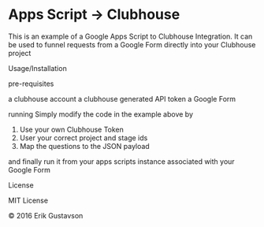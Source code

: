 # Apps Script -> Clubhouse
This is an example of a Google Apps Script to Clubhouse Integration.  It can be used to funnel requests from a Google Form directly into your Clubhouse project


Usage/Installation

pre-requisites

a clubhouse account
a clubhouse generated API token
a Google Form

running
Simply modify the code in the example above by
1) Use your own Clubhouse Token
2) User your correct project and stage ids
3) Map the questions to the JSON payload

and finally run it from your apps scripts instance associated with your Google Form

License

MIT License

© 2016 Erik Gustavson
